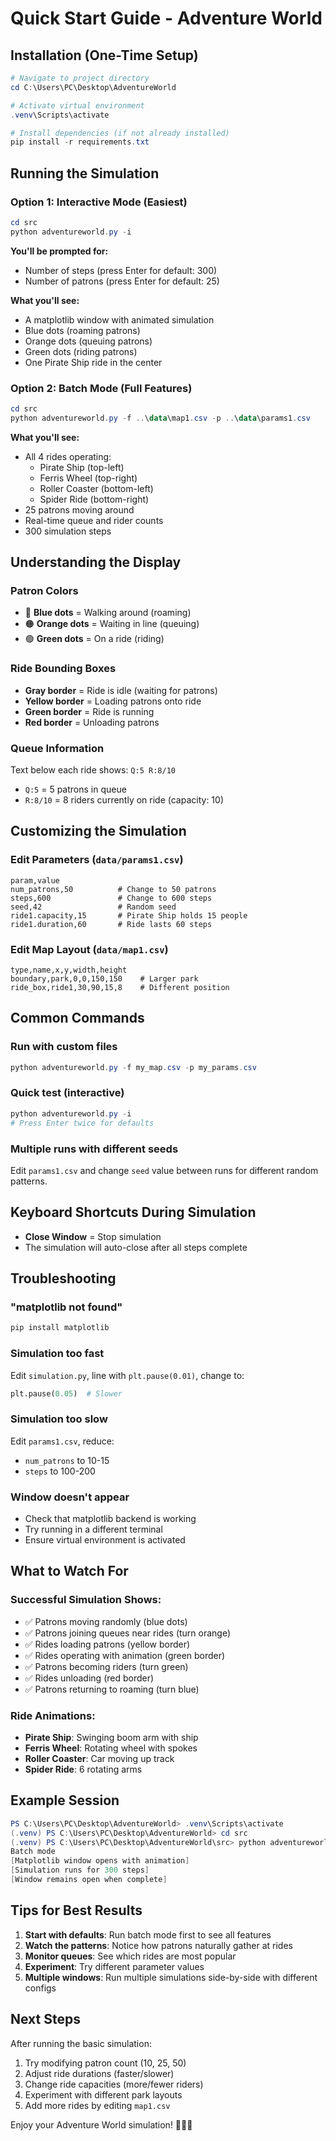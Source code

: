 # Quick Start Guide - Adventure World

## Installation (One-Time Setup)

```powershell
# Navigate to project directory
cd C:\Users\PC\Desktop\AdventureWorld

# Activate virtual environment
.venv\Scripts\activate

# Install dependencies (if not already installed)
pip install -r requirements.txt
```

## Running the Simulation

### Option 1: Interactive Mode (Easiest)

```powershell
cd src
python adventureworld.py -i
```

**You'll be prompted for:**
- Number of steps (press Enter for default: 300)
- Number of patrons (press Enter for default: 25)

**What you'll see:**
- A matplotlib window with animated simulation
- Blue dots (roaming patrons)
- Orange dots (queuing patrons)
- Green dots (riding patrons)
- One Pirate Ship ride in the center

### Option 2: Batch Mode (Full Features)

```powershell
cd src
python adventureworld.py -f ..\data\map1.csv -p ..\data\params1.csv
```

**What you'll see:**
- All 4 rides operating:
  - Pirate Ship (top-left)
  - Ferris Wheel (top-right)
  - Roller Coaster (bottom-left)
  - Spider Ride (bottom-right)
- 25 patrons moving around
- Real-time queue and rider counts
- 300 simulation steps

## Understanding the Display

### Patron Colors
- 🔵 **Blue dots** = Walking around (roaming)
- 🟠 **Orange dots** = Waiting in line (queuing)
- 🟢 **Green dots** = On a ride (riding)

### Ride Bounding Boxes
- **Gray border** = Ride is idle (waiting for patrons)
- **Yellow border** = Loading patrons onto ride
- **Green border** = Ride is running
- **Red border** = Unloading patrons

### Queue Information
Text below each ride shows: `Q:5 R:8/10`
- `Q:5` = 5 patrons in queue
- `R:8/10` = 8 riders currently on ride (capacity: 10)

## Customizing the Simulation

### Edit Parameters (`data/params1.csv`)

```csv
param,value
num_patrons,50          # Change to 50 patrons
steps,600               # Change to 600 steps
seed,42                 # Random seed
ride1.capacity,15       # Pirate Ship holds 15 people
ride1.duration,60       # Ride lasts 60 steps
```

### Edit Map Layout (`data/map1.csv`)

```csv
type,name,x,y,width,height
boundary,park,0,0,150,150    # Larger park
ride_box,ride1,30,90,15,8    # Different position
```

## Common Commands

### Run with custom files
```powershell
python adventureworld.py -f my_map.csv -p my_params.csv
```

### Quick test (interactive)
```powershell
python adventureworld.py -i
# Press Enter twice for defaults
```

### Multiple runs with different seeds
Edit `params1.csv` and change `seed` value between runs for different random patterns.

## Keyboard Shortcuts During Simulation

- **Close Window** = Stop simulation
- The simulation will auto-close after all steps complete

## Troubleshooting

### "matplotlib not found"
```powershell
pip install matplotlib
```

### Simulation too fast
Edit `simulation.py`, line with `plt.pause(0.01)`, change to:
```python
plt.pause(0.05)  # Slower
```

### Simulation too slow
Edit `params1.csv`, reduce:
- `num_patrons` to 10-15
- `steps` to 100-200

### Window doesn't appear
- Check that matplotlib backend is working
- Try running in a different terminal
- Ensure virtual environment is activated

## What to Watch For

### Successful Simulation Shows:
- ✅ Patrons moving randomly (blue dots)
- ✅ Patrons joining queues near rides (turn orange)
- ✅ Rides loading patrons (yellow border)
- ✅ Rides operating with animation (green border)
- ✅ Patrons becoming riders (turn green)
- ✅ Rides unloading (red border)
- ✅ Patrons returning to roaming (turn blue)

### Ride Animations:
- **Pirate Ship**: Swinging boom arm with ship
- **Ferris Wheel**: Rotating wheel with spokes
- **Roller Coaster**: Car moving up track
- **Spider Ride**: 6 rotating arms

## Example Session

```powershell
PS C:\Users\PC\Desktop\AdventureWorld> .venv\Scripts\activate
(.venv) PS C:\Users\PC\Desktop\AdventureWorld> cd src
(.venv) PS C:\Users\PC\Desktop\AdventureWorld\src> python adventureworld.py -f ..\data\map1.csv -p ..\data\params1.csv
Batch mode
[Matplotlib window opens with animation]
[Simulation runs for 300 steps]
[Window remains open when complete]
```

## Tips for Best Results

1. **Start with defaults**: Run batch mode first to see all features
2. **Watch the patterns**: Notice how patrons naturally gather at rides
3. **Monitor queues**: See which rides are most popular
4. **Experiment**: Try different parameter values
5. **Multiple windows**: Run multiple simulations side-by-side with different configs

## Next Steps

After running the basic simulation:
1. Try modifying patron count (10, 25, 50)
2. Adjust ride durations (faster/slower)
3. Change ride capacities (more/fewer riders)
4. Experiment with different park layouts
5. Add more rides by editing `map1.csv`

Enjoy your Adventure World simulation! 🎢🎡🎠
